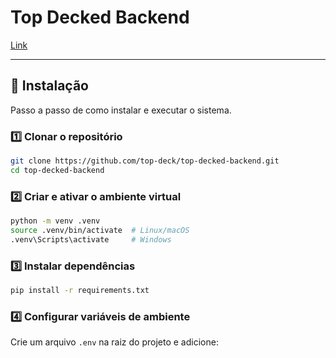 # Top Decked Backend

[Link](https://felixgilioli.medium.com/como-rodar-um-banco-de-dados-postgres-com-docker-6aecf67995e1)

---
## 🚀 Instalação  

Passo a passo de como instalar e executar o sistema.  

### **1️⃣ Clonar o repositório**  
```sh
git clone https://github.com/top-deck/top-decked-backend.git
cd top-decked-backend
```

### **2️⃣ Criar e ativar o ambiente virtual**  
```sh
python -m venv .venv
source .venv/bin/activate  # Linux/macOS
.venv\Scripts\activate     # Windows
```

### **3️⃣ Instalar dependências**  
```sh
pip install -r requirements.txt
```

### **4️⃣ Configurar variáveis de ambiente**  
Crie um arquivo `.env` na raiz do projeto e adicione:  
```
```
